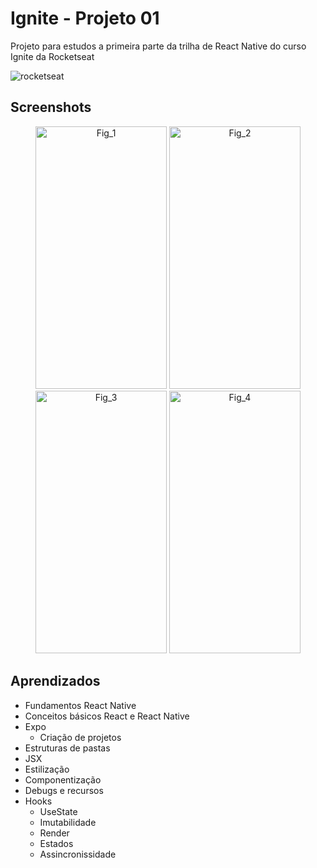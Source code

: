 
# Ignite - Projeto 01

Projeto para estudos a primeira parte da trilha de React Native do curso Ignite da Rocketseat


![rocketseat](https://www.rocketseat.com.br/assets/logos/rocketseat.svg)


## Screenshots

<p align="center">
    <img src="https://github.com/Kayre-Scott-Primon/ignite-project_01/assets/64801417/eb4dd581-e4f7-458f-9b65-88e65c04b687" alt="Fig_1" height="420" width="210" />
    <img src="https://github.com/Kayre-Scott-Primon/ignite-project_01/assets/64801417/c5685f31-4106-4713-a20f-3c7dde2088d4" alt="Fig_2" height="420" width="210" />
    <img src="https://github.com/Kayre-Scott-Primon/ignite-project_01/assets/64801417/59ebacfc-8c17-40eb-b5c6-6585ec908c31" alt="Fig_3" height="420" width="210" />
    <img src="https://github.com/Kayre-Scott-Primon/ignite-project_01/assets/64801417/c1775c86-8ddc-4a05-b520-97d44daafc8f" alt="Fig_4" height="420" width="210" />
</p>

## Aprendizados

- Fundamentos React Native
- Conceitos básicos React e React Native
- Expo
  - Criação de projetos
- Estruturas de pastas
- JSX
- Estilização
- Componentização 
- Debugs e recursos
- Hooks
  - UseState
  - Imutabilidade 
  - Render
  - Estados
  - Assincronissidade 

